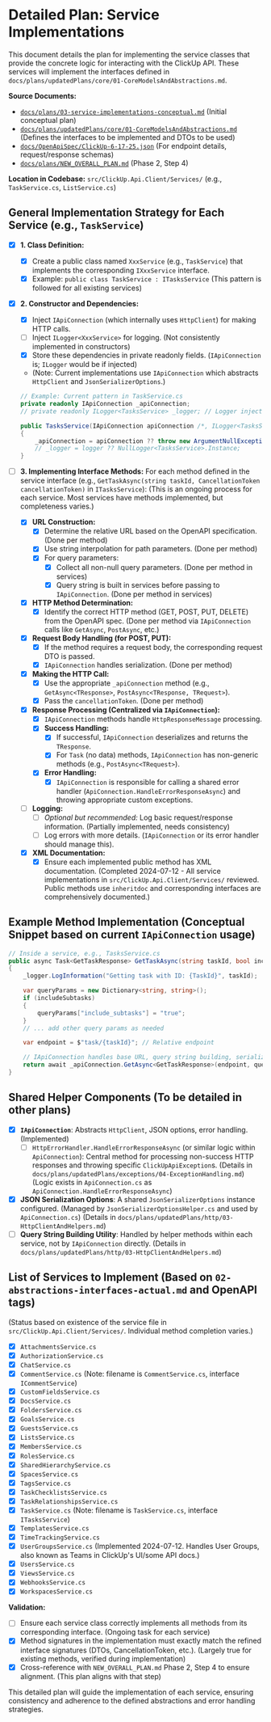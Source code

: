 # Detailed Plan: Service Implementations

This document details the plan for implementing the service classes that provide the concrete logic for interacting with the ClickUp API. These services will implement the interfaces defined in `docs/plans/updatedPlans/core/01-CoreModelsAndAbstractions.md`.

**Source Documents:**
*   [`docs/plans/03-service-implementations-conceptual.md`](../03-service-implementations-conceptual.md) (Initial conceptual plan)
*   [`docs/plans/updatedPlans/core/01-CoreModelsAndAbstractions.md`](./core/01-CoreModelsAndAbstractions.md) (Defines the interfaces to be implemented and DTOs to be used)
*   [`docs/OpenApiSpec/ClickUp-6-17-25.json`](../../OpenApiSpec/ClickUp-6-17-25.json) (For endpoint details, request/response schemas)
*   [`docs/plans/NEW_OVERALL_PLAN.md`](../NEW_OVERALL_PLAN.md) (Phase 2, Step 4)

**Location in Codebase:** `src/ClickUp.Api.Client/Services/` (e.g., `TaskService.cs`, `ListService.cs`)

## General Implementation Strategy for Each Service (e.g., `TaskService`)

- [x] **1. Class Definition:**
    - [x] Create a public class named `XxxService` (e.g., `TaskService`) that implements the corresponding `IXxxService` interface.
    - [x] Example: `public class TaskService : ITasksService` (This pattern is followed for all existing services)

- [x] **2. Constructor and Dependencies:**
    - [x] Inject `IApiConnection` (which internally uses `HttpClient`) for making HTTP calls.
    - [ ] Inject `ILogger<XxxService>` for logging. (Not consistently implemented in constructors)
    - [x] Store these dependencies in private readonly fields. (`IApiConnection` is; `ILogger` would be if injected)
    *   (Note: Current implementations use `IApiConnection` which abstracts `HttpClient` and `JsonSerializerOptions`.)

    ```csharp
    // Example: Current pattern in TaskService.cs
    private readonly IApiConnection _apiConnection;
    // private readonly ILogger<TasksService> _logger; // Logger injection not consistently implemented

    public TasksService(IApiConnection apiConnection /*, ILogger<TasksService> logger */)
    {
        _apiConnection = apiConnection ?? throw new ArgumentNullException(nameof(apiConnection));
        // _logger = logger ?? NullLogger<TasksService>.Instance;
    }
    ```

- [ ] **3. Implementing Interface Methods:**
    For each method defined in the service interface (e.g., `GetTaskAsync(string taskId, CancellationToken cancellationToken)` in `ITasksService`):
    (This is an ongoing process for each service. Most services have methods implemented, but completeness varies.)

    - [x] **URL Construction:**
        - [x] Determine the relative URL based on the OpenAPI specification. (Done per method)
        - [x] Use string interpolation for path parameters. (Done per method)
        - [x] For query parameters:
            - [x] Collect all non-null query parameters. (Done per method in services)
            - [x] Query string is built in services before passing to `IApiConnection`. (Done per method in services)

    - [x] **HTTP Method Determination:**
        - [x] Identify the correct HTTP method (GET, POST, PUT, DELETE) from the OpenAPI spec. (Done per method via `IApiConnection` calls like `GetAsync`, `PostAsync`, etc.)

    - [x] **Request Body Handling (for POST, PUT):**
        - [x] If the method requires a request body, the corresponding request DTO is passed.
        - [x] `IApiConnection` handles serialization. (Done per method)

    - [x] **Making the HTTP Call:**
        - [x] Use the appropriate `_apiConnection` method (e.g., `GetAsync<TResponse>`, `PostAsync<TResponse, TRequest>`).
        - [x] Pass the `cancellationToken`. (Done per method)

    - [x] **Response Processing (Centralized via `IApiConnection`):**
        - [x] `IApiConnection` methods handle `HttpResponseMessage` processing.
        - [x] **Success Handling:**
            - [x] If successful, `IApiConnection` deserializes and returns the `TResponse`.
            - [x] For `Task` (no data) methods, `IApiConnection` has non-generic methods (e.g., `PostAsync<TRequest>`).
        - [x] **Error Handling:**
            - [x] `IApiConnection` is responsible for calling a shared error handler (`ApiConnection.HandleErrorResponseAsync`) and throwing appropriate custom exceptions.

    - [ ] **Logging:**
        - [ ] _Optional but recommended:_ Log basic request/response information. (Partially implemented, needs consistency)
        - [ ] Log errors with more details. (`IApiConnection` or its error handler should manage this).

    - [x] **XML Documentation:**
        - [x] Ensure each implemented public method has XML documentation. (Completed 2024-07-12 - All service implementations in `src/ClickUp.Api.Client/Services/` reviewed. Public methods use `inheritdoc` and corresponding interfaces are comprehensively documented.)

## Example Method Implementation (Conceptual Snippet based on current `IApiConnection` usage)

```csharp
// Inside a service, e.g., TasksService.cs
public async Task<GetTaskResponse> GetTaskAsync(string taskId, bool includeSubtasks = false, CancellationToken cancellationToken = default)
{
    _logger.LogInformation("Getting task with ID: {TaskId}", taskId);

    var queryParams = new Dictionary<string, string>();
    if (includeSubtasks)
    {
        queryParams["include_subtasks"] = "true";
    }
    // ... add other query params as needed

    var endpoint = $"task/{taskId}"; // Relative endpoint

    // IApiConnection handles base URL, query string building, serialization, and error handling
    return await _apiConnection.GetAsync<GetTaskResponse>(endpoint, queryParams, cancellationToken);
}
```

## Shared Helper Components (To be detailed in other plans)

- [x] **`IApiConnection`**: Abstracts `HttpClient`, JSON options, error handling. (Implemented)
    - [ ] `HttpErrorHandler.HandleErrorResponseAsync` (or similar logic within `ApiConnection`): Central method for processing non-success HTTP responses and throwing specific `ClickUpApiException`s. (Details in `docs/plans/updatedPlans/exceptions/04-ExceptionHandling.md`) (Logic exists in `ApiConnection.cs` as `ApiConnection.HandleErrorResponseAsync`)
- [x] **JSON Serialization Options**: A shared `JsonSerializerOptions` instance configured. (Managed by `JsonSerializerOptionsHelper.cs` and used by `ApiConnection.cs`) (Details in `docs/plans/updatedPlans/http/03-HttpClientAndHelpers.md`)
- [ ] **Query String Building Utility**: Handled by helper methods within each service, not by `IApiConnection` directly. (Details in `docs/plans/updatedPlans/http/03-HttpClientAndHelpers.md`)

## List of Services to Implement (Based on `02-abstractions-interfaces-actual.md` and OpenAPI tags)
(Status based on existence of the service file in `src/ClickUp.Api.Client/Services/`. Individual method completion varies.)

- [x] `AttachmentsService.cs`
- [x] `AuthorizationService.cs`
- [x] `ChatService.cs`
- [x] `CommentService.cs` (Note: filename is `CommentService.cs`, interface `ICommentService`)
- [x] `CustomFieldsService.cs`
- [x] `DocsService.cs`
- [x] `FoldersService.cs`
- [x] `GoalsService.cs`
- [x] `GuestsService.cs`
- [x] `ListsService.cs`
- [x] `MembersService.cs`
- [x] `RolesService.cs`
- [x] `SharedHierarchyService.cs`
- [x] `SpacesService.cs`
- [x] `TagsService.cs`
- [x] `TaskChecklistsService.cs`
- [x] `TaskRelationshipsService.cs`
- [x] `TaskService.cs` (Note: filename is `TaskService.cs`, interface `ITasksService`)
- [x] `TemplatesService.cs`
- [x] `TimeTrackingService.cs`
- [x] `UserGroupsService.cs` (Implemented 2024-07-12. Handles User Groups, also known as Teams in ClickUp's UI/some API docs.)
- [x] `UsersService.cs`
- [x] `ViewsService.cs`
- [x] `WebhooksService.cs`
- [x] `WorkspacesService.cs`

**Validation:**
- [ ] Ensure each service class correctly implements all methods from its corresponding interface. (Ongoing task for each service)
- [x] Method signatures in the implementation must exactly match the refined interface signatures (DTOs, CancellationToken, etc.). (Largely true for existing methods, verified during implementation)
- [x] Cross-reference with `NEW_OVERALL_PLAN.md` Phase 2, Step 4 to ensure alignment. (This plan aligns with that step)

This detailed plan will guide the implementation of each service, ensuring consistency and adherence to the defined abstractions and error handling strategies.
```
```
